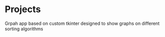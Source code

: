 # Projects
Grpah app based on custom tkinter 
designed to show graphs on different sorting algorithms
